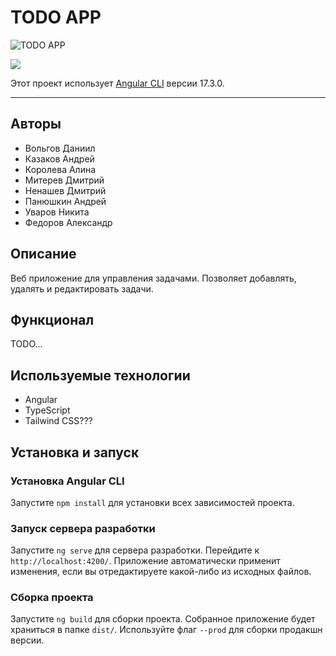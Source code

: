 # TODO APP

![TODO APP](https://github.com/Santas7/angular-project-todo-manager/assets/86359412/ec67685e-378f-4f21-b433-188c7f1e08ac)

![](https://img.shields.io/badge/Code-Angular-informational?style=flat&logo=angular&color=CC342D)

Этот проект использует [Angular CLI](https://github.com/angular/angular-cli) версии 17.3.0.

---

## Авторы

- Вольгов Даниил
- Казаков Андрей
- Королева Алина
- Митерев Дмитрий
- Ненашев Дмитрий
- Панюшкин Андрей
- Уваров Никита
- Федоров Александр

## Описание

Веб приложение для управления задачами. Позволяет добавлять, удалять и редактировать задачи.

## Функционал

TODO...

## Используемые технологии

- Angular
- TypeScript
- Tailwind CSS???

## Установка и запуск

### Установка Angular CLI

Запустите `npm install` для установки всех зависимостей проекта.

### Запуск сервера разработки

Запустите `ng serve` для сервера разработки. Перейдите к `http://localhost:4200/`. 
Приложение автоматически применит изменения, если вы отредактируете какой-либо из исходных файлов.

### Сборка проекта

Запустите `ng build` для сборки проекта. Собранное приложение будет храниться в папке `dist/`. Используйте флаг `--prod` для сборки продакшн версии.
